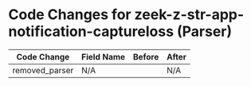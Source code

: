 # Code Changes for zeek-z-str-app-notification-captureloss (Parser)

| Code Change | Field Name | Before | After |
|-------------|------------|--------|-------|
| removed_parser | N/A |  | N/A |
